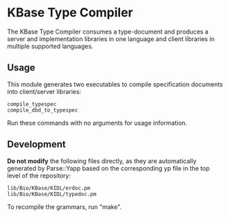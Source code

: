 KBase Type Compiler
===================

The KBase Type Compiler consumes a type-document and produces a
server and implementation libraries in one language and client
libraries in multiple supported languages.

Usage
-----

This module generates two executables to compile specification
documents into client/server libraries:

    compile_typespec
    compile_dbd_to_typespec

Run these commands with no arguments for usage information.

Development
-----------

**Do not modify** the following files directly, as they are
automatically generated by Parse::Yapp based on the corresponding
yp file in the top level of the repository:

    lib/Bio/KBase/KIDL/erdoc.pm
    lib/Bio/KBase/KIDL/typedoc.pm

To recompile the grammars, run "make".
